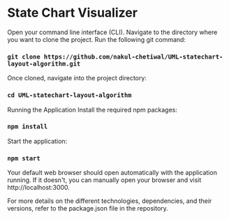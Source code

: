 # State Chart Visualizer

Open your command line interface (CLI).
Navigate to the directory where you want to clone the project.
Run the following git command:

### `git clone https://github.com/nakul-chetiwal/UML-statechart-layout-algorithm.git`

Once cloned, navigate into the project directory:

### `cd UML-statechart-layout-algorithm`

Running the Application
Install the required npm packages:

### `npm install`

Start the application:

### `npm start`

Your default web browser should open automatically with the application running. If it doesn't, you can manually open your browser and visit http://localhost:3000.

For more details on the different technologies, dependencies, and their versions, refer to the package.json file in the repository.
